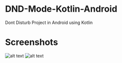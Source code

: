 # DND-Mode-Kotlin-Android
Dont Disturb Project in Android using Kotlin

# Screenshots
![alt text](https://github.com/myaqoob7/DND-Mode-Kotlin-Android/blob/main/Screenshots/Screenshot_1.png?raw=true)
![alt text](https://github.com/myaqoob7/DND-Mode-Kotlin-Android/blob/main/Screenshots/Screenshot_2.png?raw=true)
